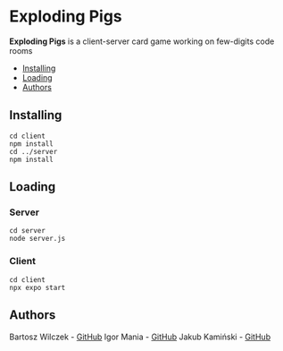 # Exploding Pigs

**Exploding Pigs** is a client-server card game working on few-digits code rooms 

- [Installing](#Installing)
- [Loading](#Loading)
- [Authors](#Authors)

## Installing
```shell
cd client
npm install
cd ../server
npm install
```

## Loading 

### Server

```shell
cd server
node server.js
```

### Client

```shell
cd client
npx expo start
```
## Authors

Bartosz Wilczek - [GitHub](https://github.com/angrypigs)
Igor Mania - [GitHub](https://github.com/ziemniorcee)
Jakub Kamiński - [GitHub](https://github.com/QBA8QBA)
